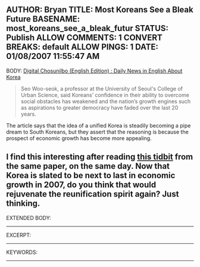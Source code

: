 AUTHOR: Bryan
TITLE: Most Koreans See a Bleak Future
BASENAME: most_koreans_see_a_bleak_futur
STATUS: Publish
ALLOW COMMENTS: 1
CONVERT BREAKS: __default__
ALLOW PINGS: 1
DATE: 01/08/2007 11:55:47 AM
-----
BODY:
<a title="Digital Chosunilbo (English Edition) : Daily News in English About Korea" href="http://english.chosun.com/w21data/html/news/200701/200701020016.html">Digital Chosunilbo (English Edition) : Daily News in English About Korea</a>

<blockquote>Seo Woo-seok, a professor at the University of Seoul's College of Urban Science, said Koreans’ confidence in their ability to overcome social obstacles has weakened and the nation’s growth engines such as aspirations to greater democracy have faded over the last 20 years.</blockquote>

The article says that the idea of a unified Korea is steadily becoming a pipe dream to South Koreans, but they assert that the reasoning is because the prospect of economic growth has become more appealing. 

I find this interesting after reading <a href="http://english.chosun.com/w21data/html/news/200701/200701020021.html">this tidbit</a> from the same paper, on the same day. Now that Korea is slated to be next to last in economic growth in 2007, do you think that would rejuvenate the reunification spirit again? Just thinking.
-----
EXTENDED BODY:

-----
EXCERPT:

-----
KEYWORDS:

-----


